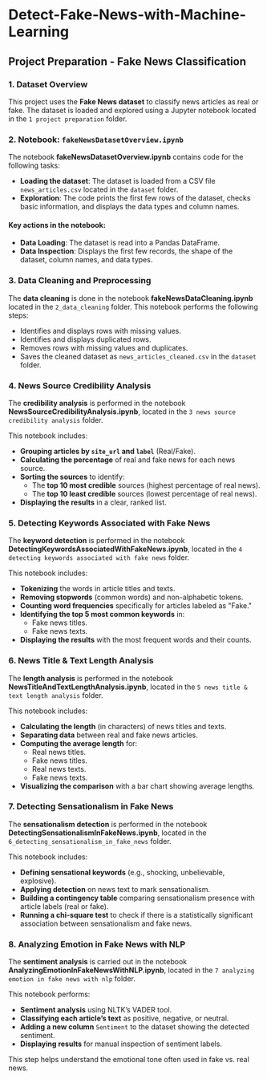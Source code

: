 # Detect-Fake-News-with-Machine-Learning

## Project Preparation - Fake News Classification

### 1. Dataset Overview

This project uses the **Fake News dataset** to classify news articles as real or fake. The dataset is loaded and explored using a Jupyter notebook located in the `1 project preparation` folder.

### 2. Notebook: `fakeNewsDatasetOverview.ipynb`

The notebook **fakeNewsDatasetOverview.ipynb** contains code for the following tasks:
- **Loading the dataset**: The dataset is loaded from a CSV file `news_articles.csv` located in the `dataset` folder.
- **Exploration**: The code prints the first few rows of the dataset, checks basic information, and displays the data types and column names.

#### Key actions in the notebook:
- **Data Loading**: The dataset is read into a Pandas DataFrame.
- **Data Inspection**: Displays the first few records, the shape of the dataset, column names, and data types.


### 3. Data Cleaning and Preprocessing

The **data cleaning** is done in the notebook **fakeNewsDataCleaning.ipynb** located in the `2_data_cleaning` folder. This notebook performs the following steps:
- Identifies and displays rows with missing values.
- Identifies and displays duplicated rows.
- Removes rows with missing values and duplicates.
- Saves the cleaned dataset as `news_articles_cleaned.csv` in the `dataset` folder.

### 4. News Source Credibility Analysis

The **credibility analysis** is performed in the notebook **NewsSourceCredibilityAnalysis.ipynb**, located in the `3 news source credibility analysis` folder.

This notebook includes:
- **Grouping articles by `site_url` and `label`** (Real/Fake).
- **Calculating the percentage** of real and fake news for each news source.
- **Sorting the sources** to identify:
  - The **top 10 most credible** sources (highest percentage of real news).
  - The **top 10 least credible** sources (lowest percentage of real news).
- **Displaying the results** in a clear, ranked list.

### 5. Detecting Keywords Associated with Fake News

The **keyword detection** is performed in the notebook **DetectingKeywordsAssociatedWithFakeNews.ipynb**, located in the `4 detecting keywords associated with fake news` folder.

This notebook includes:
- **Tokenizing** the words in article titles and texts.
- **Removing stopwords** (common words) and non-alphabetic tokens.
- **Counting word frequencies** specifically for articles labeled as "Fake."
- **Identifying the top 5 most common keywords** in:
  - Fake news titles.
  - Fake news texts.
- **Displaying the results** with the most frequent words and their counts.

### 6. News Title & Text Length Analysis

The **length analysis** is performed in the notebook **NewsTitleAndTextLengthAnalysis.ipynb**, located in the `5 news title & text length analysis` folder.

This notebook includes:
- **Calculating the length** (in characters) of news titles and texts.
- **Separating data** between real and fake news articles.
- **Computing the average length** for:
  - Real news titles.
  - Fake news titles.
  - Real news texts.
  - Fake news texts.
- **Visualizing the comparison** with a bar chart showing average lengths.

### 7. Detecting Sensationalism in Fake News

The **sensationalism detection** is performed in the notebook **DetectingSensationalismInFakeNews.ipynb**, located in the `6_detecting_sensationalism_in_fake_news` folder.

This notebook includes:
- **Defining sensational keywords** (e.g., shocking, unbelievable, explosive).
- **Applying detection** on news text to mark sensationalism.
- **Building a contingency table** comparing sensationalism presence with article labels (real or fake).
- **Running a chi-square test** to check if there is a statistically significant association between sensationalism and fake news.

### 8. Analyzing Emotion in Fake News with NLP

The **sentiment analysis** is carried out in the notebook **AnalyzingEmotionInFakeNewsWithNLP.ipynb**, located in the `7 analyzing emotion in fake news with nlp` folder.

This notebook performs:
- **Sentiment analysis** using NLTK’s VADER tool.
- **Classifying each article’s text** as positive, negative, or neutral.
- **Adding a new column** `Sentiment` to the dataset showing the detected sentiment.
- **Displaying results** for manual inspection of sentiment labels.

This step helps understand the emotional tone often used in fake vs. real news.

